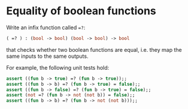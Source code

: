 # Equality of boolean functions

Write an infix function called `=?`:
```ocaml
( =? ) : (bool -> bool) (bool -> bool) -> bool
```

that checks whether two boolean functions are equal, i.e. they map the same inputs to the same outputs.

For example, the following unit tests hold:
```ocaml
assert ((fun b -> true) =? (fun b -> true));;
assert ((fun b -> b) =? (fun b -> true) = false);;
assert ((fun b -> false) =? (fun b -> true) = false);;
assert (not =? (fun b -> not (not b)) = false);;
assert ((fun b -> b) =? (fun b -> not (not b)));;
```